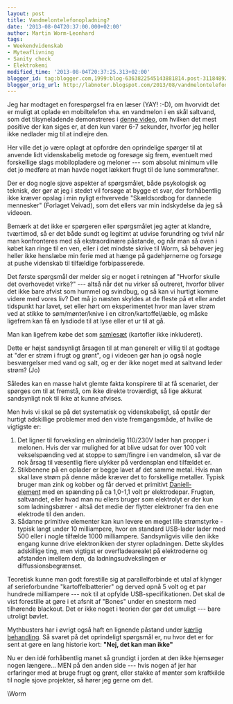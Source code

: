 ```yaml
---
layout: post
title: Vandmelontelefonopladning?
date: '2013-08-04T20:37:00.000+02:00'
author: Martin Worm-Leonhard
tags:
- Weekendvidenskab
- Myteaflivning
- Sanity check
- Elektrokemi
modified_time: '2013-08-04T20:37:25.313+02:00'
blogger_id: tag:blogger.com,1999:blog-6363822545143881814.post-3118489291770559434
blogger_orig_url: http://labnoter.blogspot.com/2013/08/vandmelontelefonopladning.html
---
```


Jeg har modtaget en forespørgsel fra en læser (YAY! :-D), om hvorvidt
det er muligt at oplade en mobiltelefon vha. en vandmelon i en skål
saltvand, som det tilsyneladende demonstreres i [denne
video](http://www.youtube.com/watch?v=oLHq0PFns5s), om hvilken det mest
positive der kan siges er, at den kun varer 6-7 sekunder, hvorfor jeg
heller ikke nedlader mig til at indlejre den.

Her ville det jo være oplagt at opfordre den oprindelige spørger til at
anvende lidt videnskabelig metode og foresøge sig frem, eventuelt med
forskellige slags mobilopladere og meloner --- som absolut minimum ville
det jo medføre at man havde noget lækkert frugt til de lune
sommeraftner.

Der er dog nogle sjove aspekter af spørgsmålet, både psykologisk og
teknisk, der gør at jeg i stedet vil forsøge at bygge et svar, der
forhåbentlig ikke kræver opslag i min nyligt erhvervede "Skældsordbog
for dannede mennesker" (Forlaget Veivad), som det ellers var min
indskydelse da jeg så videoen.

Bemærk at det ikke er spørgeren eller spørgsmålet jeg agter at
klandre, tværtimod, så er det både sundt og legitimt at udvise
forundring og tvivl når man konfronteres med så ekstraordinære påstande,
og når man så oven i købet kan ringe til en ven, eller i det mindste
skrive til Worm, så behøver jeg heller ikke henslæbe min ferie med at
hænge på gadehjørnerne og forsøge at pushe videnskab til tilfældige
forbipasserede.

Det første spørgsmål der melder sig er noget i retningen af "Hvorfor
skulle det overhovedet virke?" --- altså når det nu virker så outreret,
hvorfor bliver det ikke bare afvist som hummel og svindbug, og så kan vi
hurtigt komme videre med vores liv? Det må jo næsten skyldes at de
fleste på et eller andet tidspunkt har lavet, set eller hørt om
eksperimentet hvor man laver strøm ved at stikke to søm/mønter/knive i
en citron/kartoffel/æble, og måske ligefrem kan få en lysdiode til at
lyse eller et ur til at gå. 

Man kan ligefrem købe det som
[samlesæt](http://www.amazon.com/Toysmith-4568-4M-Potato-Clock/dp/B001T8OFQM) (kartofler
ikke inkluderet).

Dette er højst sandsynligt årsagen til at man generelt er villig til at
godtage at "der er strøm i frugt og grønt", og i videoen gør han jo også
nogle besværgelser med vand og salt, og er der ikke noget med at
saltvand leder strøm? (Jo)

Således kan en masse halvt glemte fakta konspirere til at få scenariet,
der spørges om til at fremstå, om ikke direkte troværdigt, så lige
akkurat sandsynligt nok til ikke at kunne afvises.

Men hvis vi skal se på det systematisk og videnskabeligt, så opstår der
hurtigt adskillige problemer med den viste fremgangsmåde, af hvilke de
vigtigste er:

1.  Det ligner til forveksling en almindelig 110/230V lader han propper
    i melonen. Hvis der var mulighed for at blive udsat for over 100
    volt vekselspænding ved at stoppe to søm/fingre i en vandmelon, så
    var de nok årsag til væsentlig flere ulykker på verdensplan end
    tilfældet er.
2.  Stikbenene på en oplader er begge lavet af det samme metal. Hvis man
    skal lave strøm på denne måde kræver det to forskellige metaller.
    Typisk bruger man zink og kobber og får derved et
    primitivt [Daniell-element](http://en.wikipedia.org/wiki/Daniell_cell) med
    en spænding på ca 1,0-1,1 volt pr elektrodepar. Frugten, saltvandet,
    eller hvad man nu ellers bruger som elektrolyt er der kun som
    ladningsbærer - altså det medie der flytter elektroner fra den ene
    elektrode til den anden.
3.  Sådanne primitive elementer kan kun levere en meget lille
    strømstyrke - typisk langt under 10 milliampere, hvor en standard
    USB-lader lader med 500 eller i nogle tilfælde 1000 milliampere.
    Sandsynligvis ville den ikke engang kunne drive elektronikken der
    styrer opladningen. Dette skyldes adskillige ting, men vigtigst er
    overfladearealet på elektroderne og afstanden imellem dem, da
    ladningsudvekslingen er diffussionsbegrænset.

Teoretisk kunne man godt forestille sig at parallelforbinde et utal af
klynger af serieforbundne "kartoffelbatterier" og derved opnå 5 volt og
et par hundrede milliampere --- nok til at opfylde USB-specifikationen.
Det skal de vist forestille at gøre i et afsnit af "Bones" under en
snestorm med tilhørende blackout. Det er ikke noget i teorien der gør
det umuligt --- bare utroligt bøvlet. 

Mythbusters har i øvrigt også haft
en lignende påstand under [kærlig
behandling](http://www.youtube.com/watch?v=QX6-jZpXDp4). Så svaret på
det oprindeligt spørgsmål er, nu hvor det er for sent at gøre en lang
historie kort: **"Nej, det kan man ikke"**

Nu er den idé forhåbentlig manet så grundigt i jorden at den ikke
hjemsøger nogen længere... MEN på den anden side --- hvis nogen af jer har
erfaringer med at bruge frugt og grønt, eller stakke af mønter som
kraftkilde til nogle sjove projekter, så hører jeg gerne om det. 

\\Worm
